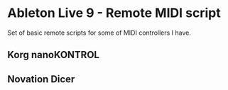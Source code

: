 # Ableton Live 9 - Remote MIDI script

Set of basic remote scripts for some of MIDI controllers I have.

## Korg nanoKONTROL


## Novation Dicer

